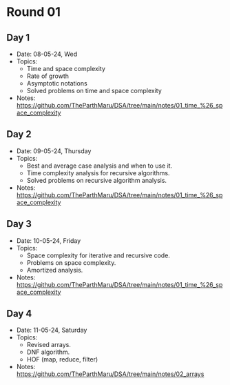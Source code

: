 # Round 01

## Day 1

- Date: 08-05-24, Wed
- Topics:
  - Time and space complexity
  - Rate of growth
  - Asymptotic notations
  - Solved problems on time and space complexity
- Notes: <https://github.com/TheParthMaru/DSA/tree/main/notes/01_time_%26_space_complexity>

## Day 2

- Date: 09-05-24, Thursday
- Topics:
  - Best and average case analysis and when to use it.
  - Time complexity analysis for recursive algorithms.
  - Solved problems on recursive algorithm analysis.
- Notes: <https://github.com/TheParthMaru/DSA/tree/main/notes/01_time_%26_space_complexity>

## Day 3

- Date: 10-05-24, Friday
- Topics:
  - Space complexity for iterative and recursive code.
  - Problems on space complexity.
  - Amortized analysis.
- Notes: <https://github.com/TheParthMaru/DSA/tree/main/notes/01_time_%26_space_complexity>

## Day 4

- Date: 11-05-24, Saturday
- Topics:
  - Revised arrays.
  - DNF algorithm.
  - HOF (map, reduce, filter)
- Notes: <https://github.com/TheParthMaru/DSA/tree/main/notes/02_arrays>
